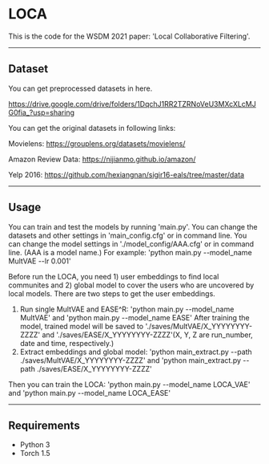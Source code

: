 # LOCA
This is the code for the WSDM 2021 paper: 'Local Collaborative Filtering'. 

---

## Dataset
You can get preprocessed datasets in here.
<!-- Preprocessed Datasets -->
https://drive.google.com/drive/folders/1DqchJ1RR2TZRNoVeU3MXcXLcMJG0fia_?usp=sharing

You can get the original datasets in following links:
<!-- Movielens -->
Movielens: https://grouplens.org/datasets/movielens/

<!-- Amazon review -->
Amazon Review Data: https://nijianmo.github.io/amazon/

<!-- Yelp -->
Yelp 2016: https://github.com/hexiangnan/sigir16-eals/tree/master/data

---

## Usage
You can train and test the models by running 'main.py'.
You can change the datasets and other settings in 'main_config.cfg' or in command line.
You can change the model settings in './model_config/AAA.cfg' or in command line. (AAA is a model name.)
For example: 'python main.py --model_name MultVAE --lr 0.001'

Before run the LOCA, you need 1) user embeddings to find local communites and 2) global model to cover the users who are uncovered by local models. 
There are two steps to get the user embeddings.
1. Run single MultVAE and EASE^R: 'python main.py --model_name MultVAE' and 'python main.py --model_name EASE'
After training the model, trained model will be saved to './saves/MultVAE/X_YYYYYYYY-ZZZZ' and './saves/EASE/X_YYYYYYYY-ZZZZ'(X, Y, Z are run_number, date and time, respectively.)
2. Extract embeddings and global model: 'python main_extract.py --path ./saves/MultVAE/X_YYYYYYYY-ZZZZ' and 'python main_extract.py --path ./saves/EASE/X_YYYYYYYY-ZZZZ'

Then you can train the LOCA: 'python main.py --model_name LOCA_VAE' and 'python main.py --model_name LOCA_EASE' 

---

## Requirements
- Python 3
- Torch 1.5

<!-- ## Citation
Please cite our papaer:
```
@inproceedings{
} 
``` -->